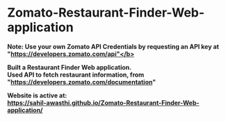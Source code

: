 # Zomato-Restaurant-Finder-Web-application

<b> Note: Use your own Zomato API Credentials by requesting an API key at "https://developers.zomato.com/api"</b>

Built a Restaurant Finder Web application. <br>
Used API to fetch restaurant information, from "https://developers.zomato.com/documentation"

<b> Website is active at: </b> <br>
https://sahil-awasthi.github.io/Zomato-Restaurant-Finder-Web-application/
